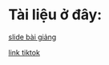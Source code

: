 # Tài liệu ở đây:
[slide bài giảng](https://www.canva.com/design/DAG0_jP8y-s/f6JL0RnuO87wAOpEANFM9w/edit?utm_content=DAG0_jP8y-s&utm_campaign=designshare&utm_medium=link2&utm_source=sharebutton)

[link tiktok](https://www.tiktok.com/@phamthinh.luffy.strawhat)
